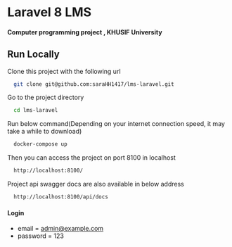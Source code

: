 # Laravel 8 LMS 
#### Computer programming project , KHUSIF University


## Run Locally

Clone this project with the following url

```bash
  git clone git@github.com:saraHH1417/lms-laravel.git
```

Go to the project directory

```bash
  cd lms-laravel
```

Run below command(Depending on your internet connection speed, it may take a while to download)

```bash
  docker-compose up 
```

Then you can access the project on port 8100 in localhost
```bash
  http://localhost:8100/
```

Project api swagger docs are also available in below address
```bash
  http://localhost:8100/api/docs
```

#### Login

-   email = admin@example.com
-   password = 123

